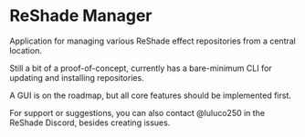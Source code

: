 # ReShade Manager

Application for managing various ReShade effect repositories from a central location.

Still a bit of a proof-of-concept, currently has a bare-minimum CLI for updating and installing repositories.

A GUI is on the roadmap, but all core features should be implemented first.

For support or suggestions, you can also contact @luluco250 in the ReShade Discord, besides creating issues.
